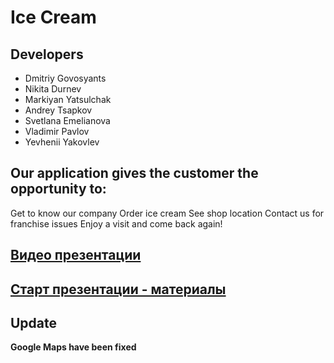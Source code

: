 # Ice Cream

## Developers

- Dmitriy Govosyants
- Nikita Durnev
- Markiyan Yatsulchak
- Andrey Tsapkov
- Svetlana Emelianova
- Vladimir Pavlov
- Yevhenii Yakovlev

## Our application gives the customer the opportunity to:

Get to know our company
Order ice cream
See shop location
Contact us for franchise issues
Enjoy a visit and come back again!

## [Видео презентации](https://drive.google.com/file/d/1-Pwj0071AltTa2DzQ21zaor8QIgs1Hdy/view?usp=sharing)

## [Старт презентации - материалы](https://docs.google.com/presentation/d/1g1nURTAZ0esjt--8bVqXmEtM0_XjAj1QnE2SbhjSyDQ/edit#slide=id.gd455bd16ee_0_139)

## Update

**Google Maps have been fixed**
